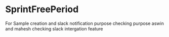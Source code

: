 # SprintFreePeriod
For Sample creation and slack notification purpose
checking purpose
aswin and mahesh checking slack intergation feature
